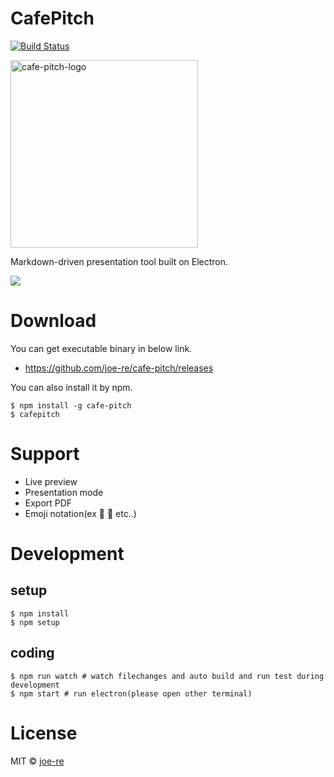 # CafePitch
[![Build Status](https://travis-ci.org/joe-re/cafe-pitch.svg?branch=master)](https://travis-ci.org/joe-re/cafe-pitch)

<img height="300" alt="cafe-pitch-logo" src="https://cloud.githubusercontent.com/assets/4954534/15095077/8e43e32e-14f2-11e6-98b4-6124b0e4561d.png"/>

Markdown-driven presentation tool built on Electron.

![](https://cloud.githubusercontent.com/assets/4954534/15095492/7192a2d6-1503-11e6-9e2e-8b86839b73cb.gif)

# Download
You can get executable binary in below link.
- https://github.com/joe-re/cafe-pitch/releases

You can also install it by npm.

```
$ npm install -g cafe-pitch
$ cafepitch
```

# Support
- Live preview
- Presentation mode
- Export PDF
- Emoji notation(ex :tada: :bow: etc..)

# Development

## setup
```
$ npm install
$ npm setup
```

## coding
```
$ npm run watch # watch filechanges and auto build and run test during development
$ npm start # run electron(please open other terminal)
```

# License

MIT © [joe-re](https://github.com/joe-re)
